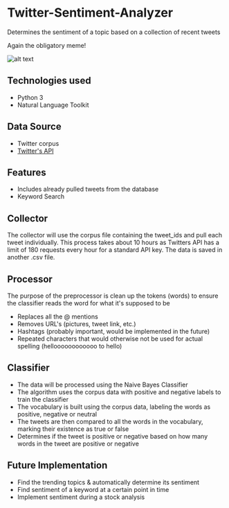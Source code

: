 # Twitter-Sentiment-Analyzer
Determines the sentiment of a topic based on a collection of recent tweets 


Again the obligatory meme!

![alt text](https://github.com/aaronalmeida/Twitter-Sentiment-Analyzer/blob/master/meme.jpg)


## Technologies used
- Python 3
- Natural Language Toolkit

## Data Source
- Twitter corpus
- [Twitter's API](https://developer.twitter.com/)

## Features
- Includes already pulled tweets from the database 
- Keyword Search

## Collector 
The collector will use the corpus file containing the tweet_ids and pull each tweet individually. This process takes about 10 hours as Twitters API has a limit of 180 requests every hour for a standard API key. The data is saved in another .csv file. 

## Processor 
The purpose of the preprocessor is clean up the tokens (words) to ensure the classifier reads the word for what it's supposed to be 
- Replaces all the @ mentions
- Removes URL's (pictures, tweet link, etc.)
- Hashtags (probably important, would be implemented in the future) 
- Repeated characters that would otherwise not be used for actual spelling (helloooooooooooo to hello)

## Classifier 

- The data will be processed using the Naive Bayes Classifier 
- The algorithm uses the corpus data with positive and negative labels to train the classifier 
- The vocabulary is built using the corpus data, labeling the words as positive, negative or neutral 
- The tweets are then compared to all the words in the vocabulary, marking their existence as true or false 
- Determines if the tweet is positive or negative based on how many words in the tweet are positive or negative 


## Future Implementation 
- Find the trending topics & automatically determine its sentiment 
- Find sentiment of a keyword at a certain point in time 
- Implement sentiment during a stock analysis
